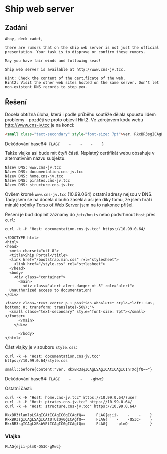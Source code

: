 # Ship web server

## Zadání

```
Ahoy, deck cadet,

there are rumors that on the ship web server is not just the official presentation. Your task is to disprove or confirm these rumors.

May you have fair winds and following seas!

Ship web server is available at http://www.cns-jv.tcc.

Hint: Check the content of the certificate of the web.
Hint2: Visit the other web sites hosted on the same server. Don't let non-existent DNS records to stop you.
```

## Řešení

Docela obtížná úloha, která i podle průběhu soutěže dělala spoustu lidem problémy - později se proto objevil Hint2.
Ve zdrojovém kódu webu http://www.cns-jv.tcc je na konci:

```html
<small class="text-secondary" style="font-size: 7pt">ver. RkxBR3sgICAgLSAgICAtICAgIC0gICAgfQ==</small>
```

Dekódování base64: `FLAG{    -    -    -    }`

Takže vlajka asi bude mít čtyři části. Neplatný certifikát webu obsahuje v alternativním názvu subjektu:

```
Název DNS: www.cns-jv.tcc
Název DNS: documentation.cns-jv.tcc
Název DNS: home.cns-jv.tcc
Název DNS: pirates.cns-jv.tcc
Název DNS: structure.cns-jv.tcc
```

Ovšem kromě `www.cns-jv.tcc` (10.99.0.64) ostatní adresy nejsou v DNS. 
Tady jsem se na docela dlouho zasekl a asi jen díky tomu, že jsem hrál i minulé ročníky [Torso of Web Server](/zavinator/ctf-public/blob/master/2021-The-Catch/system_access/torso_of_web_server) jsem na to nakonec přišel.

Řešení je buď doplnit záznamy do `/etc/hosts` nebo podvrhnout `Host` přes `curl`:

```
curl -k -H "Host: documentation.cns-jv.tcc" https://10.99.0.64/

<!DOCTYPE html>
<html>
<head>
  <meta charset="utf-8">
  <title>Ship Portal</title>
  <link href="/bootstrap.min.css" rel="stylesheet">
    <link href="/style.css" rel="stylesheet">
  </head>
  <body>
    <div class="container">
      <main>
        <div class="alert alert-danger mt-5" role="alert">
  Unauthorized access to documentation!
</div>

<footer class="text-center p-1 position-absolute" style="left: 50%; bottom: 0; transform: translate(-50%);">
  <small class="text-secondary" style="font-size: 7pt"></small>
</footer>
      </main>
    </div>

      </body>
</html>
```

Část vlajky je v souboru `style.css`:

```
curl -k -H "Host: documentation.cns-jv.tcc" https://10.99.0.64/style.css

small::before{content:"ver. RkxBR3sgICAgLSAgICAtICAgIC1nTXdjfQ=="}
```

Dekódování base64: `FLAG{    -    -    -gMwc}`

Ostatní části:

```
curl -k -H "Host: home.cns-jv.tcc" https://10.99.0.64/?user 
curl -k -H "Host: pirates.cns-jv.tcc" https://10.99.0.64/
curl -k -H "Host: structure.cns-jv.tcc" https://10.99.0.64/
```

```
RkxBR3tlamlpLSAgICAtICAgIC0gICAgfQ==     FLAG{ejii-    -    -    }
RkxBR3sgICAgLSAgICAtUTUzQy0gICAgfQ==     FLAG{    -    -Q53C-    }
RkxBR3sgICAgLXBsbVEtICAgIC0gICAgfQ==     FLAG{    -plmQ-    -    }
```


### Vlajka

```
FLAG{ejii-plmQ-Q53C-gMwc}
```
